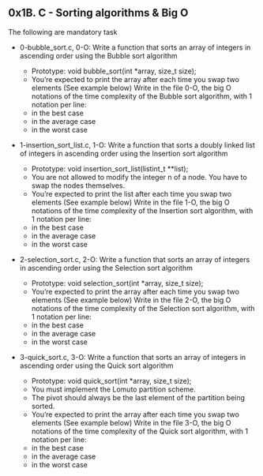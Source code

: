## 0x1B. C	- Sorting algorithms & Big O

The following are mandatory task

* 0-bubble_sort.c, 0-O: Write a function that sorts an array of integers in ascending order using the Bubble sort algorithm
	- Prototype: void bubble_sort(int *array, size_t size);
	- You’re expected to print the array after each time you swap two elements (See example below)
Write in the file 0-O, the big O notations of the time complexity of the Bubble sort algorithm, with 1 notation per line:
	- in the best case
	- in the average case
	- in the worst case

* 1-insertion_sort_list.c, 1-O: Write a function that sorts a doubly linked list of integers in ascending order using the Insertion sort algorithm
	- Prototype: void insertion_sort_list(listint_t **list);
	- You are not allowed to modify the integer n of a node. You have to swap the nodes themselves.
	- You’re expected to print the list after each time you swap two elements (See example below)
Write in the file 1-O, the big O notations of the time complexity of the Insertion sort algorithm, with 1 notation per line:
	- in the best case
	- in the average case
	- in the worst case

* 2-selection_sort.c, 2-O: Write a function that sorts an array of integers in ascending order using the Selection sort algorithm
	- Prototype: void selection_sort(int *array, size_t size);
	- You’re expected to print the array after each time you swap two elements (See example below)
Write in the file 2-O, the big O notations of the time complexity of the Selection sort algorithm, with 1 notation per line:
	- in the best case
	- in the average case
	- in the worst case

* 3-quick_sort.c, 3-O: Write a function that sorts an array of integers in ascending order using the Quick sort algorithm
	- Prototype: void quick_sort(int *array, size_t size);
	- You must implement the Lomuto partition scheme.
	- The pivot should always be the last element of the partition being sorted.
	- You’re expected to print the array after each time you swap two elements (See example below)
Write in the file 3-O, the big O notations of the time complexity of the Quick sort algorithm, with 1 notation per line:
	- in the best case
	- in the average case
	- in the worst case
